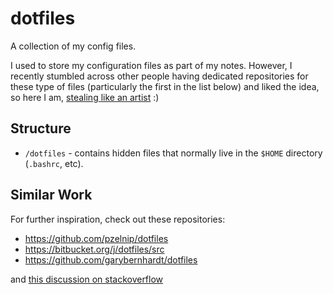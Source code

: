 # dotfiles
A collection of my config files. 

I used to store my configuration files as part of my notes. However, I recently stumbled across other people having dedicated repositories for these type of files (particularly the first in the list below) and liked the idea, so here I am, [stealing like an artist](https://en.wikipedia.org/wiki/Steal_Like_an_Artist) :)

## Structure
* `/dotfiles` - contains hidden files that normally live in the `$HOME` directory (`.bashrc`, etc). 

## Similar Work
For further inspiration, check out these repositories:
* https://github.com/pzelnip/dotfiles
* https://bitbucket.org/j/dotfiles/src
* https://github.com/garybernhardt/dotfiles

and [this discussion on stackoverflow](https://stackoverflow.com/questions/17082038/efficient-way-to-manage-a-git-repository-for-local-config-files)
